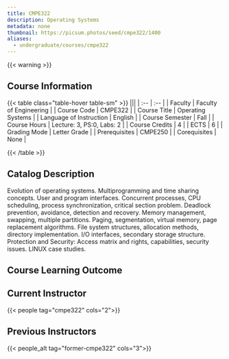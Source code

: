 ```yaml
---
title: CMPE322
description: Operating Systems
metadata: none
thumbnail: https://picsum.photos/seed/cmpe322/1400
aliases:
  - undergraduate/courses/cmpe322
---
```

{{< warning >}}
## Course Information

<!-- prettier-ignore-start -->
{{< table class="table-hover table-sm" >}}
|||
| :-- | :-- |
| Faculty | Faculty of Engineering |
| Course Code | CMPE322 |
| Course Title | Operating Systems |
| Language of Instruction | English |
| Course Semester | Fall |
| Course Hours | Lecture: 3, PS:0, Labs: 2 |
| Course Credits | 4 |
| ECTS | 6 |
| Grading Mode | Letter Grade |
| Prerequisites | CMPE250 |
| Corequisites | None |

{{< /table >}}
<!-- prettier-ignore-end -->

## Catalog Description

Evolution of operating systems. Multiprogramming and time sharing concepts. User and program interfaces. Concurrent processes, CPU scheduling, process synchronization, critical section problem. Deadlock prevention, avoidance, detection and recovery. Memory management, swapping, multiple partitions. Paging, segmentation, virtual memory, page replacement algorithms. File system structures, allocation methods, directory implementation. I/O interfaces, secondary storage structure. Protection and Security: Access matrix and rights, capabilities, security issues. LINUX case studies.

## Course Learning Outcome

## Current Instructor

{{< people tag="cmpe322" cols="2">}}

## Previous Instructors

{{< people_alt tag="former-cmpe322" cols="3">}}
